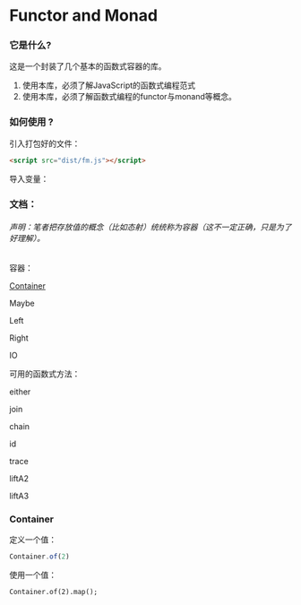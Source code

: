 # Functor and Monad



### 它是什么?

这是一个封装了几个基本的函数式容器的库。

1. 使用本库，必须了解JavaScript的函数式编程范式
2. 使用本库，必须了解函数式编程的functor与monand等概念。

### 如何使用 ?



引入打包好的文件：

```html
<script src="dist/fm.js"></script>
```

导入变量：

### 文档：

###### 声明：笔者把存放值的概念（比如态射）统统称为容器（这不一定正确，只是为了好理解）。

容器：

[Container](#Container)

Maybe

Left

Right

IO

可用的函数式方法：

either

join

chain

id

trace

liftA2

liftA3



### Container
<span id="Container"></span>

定义一个值：

```javascript
Container.of(2)
```

使用一个值：

```
Container.of(2).map();
```

